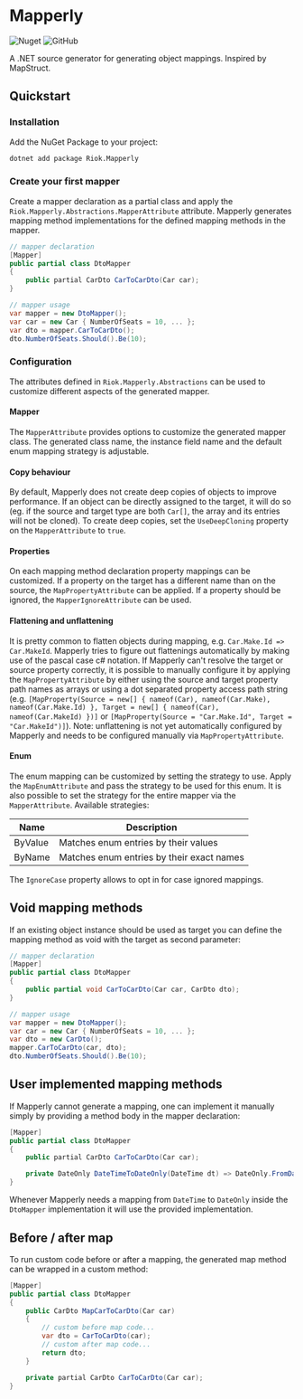 # Mapperly

![Nuget](https://img.shields.io/nuget/v/Riok.Mapperly?style=flat-square)
![GitHub](https://img.shields.io/github/license/riok/mapperly?style=flat-square)

A .NET source generator for generating object mappings.
Inspired by MapStruct.

## Quickstart

### Installation

Add the NuGet Package to your project:
```bash
dotnet add package Riok.Mapperly
```

### Create your first mapper

Create a mapper declaration as a partial class
and apply the `Riok.Mapperly.Abstractions.MapperAttribute` attribute.
Mapperly generates mapping method implementations for the defined mapping methods in the mapper.

```c#
// mapper declaration
[Mapper]
public partial class DtoMapper
{
    public partial CarDto CarToCarDto(Car car);
}

// mapper usage
var mapper = new DtoMapper();
var car = new Car { NumberOfSeats = 10, ... };
var dto = mapper.CarToCarDto();
dto.NumberOfSeats.Should().Be(10);
```

### Configuration

The attributes defined in `Riok.Mapperly.Abstractions` can be used to customize different aspects of the generated mapper.

#### Mapper

The `MapperAttribute` provides options to customize the generated mapper class.
The generated class name, the instance field name and the default enum mapping strategy is adjustable.

####  Copy behaviour

By default, Mapperly does not create deep copies of objects to improve performance.
If an object can be directly assigned to the target, it will do so
(eg. if the source and target type are both `Car[]`, the array and its entries will not be cloned).
To create deep copies, set the `UseDeepCloning` property on the `MapperAttribute` to `true`.

#### Properties

On each mapping method declaration property mappings can be customized.
If a property on the target has a different name than on the source, the `MapPropertyAttribute` can be applied.
If a property should be ignored, the `MapperIgnoreAttribute` can be used.

#### Flattening and unflattening

It is pretty common to flatten objects during mapping, e.g. `Car.Make.Id => Car.MakeId`.
Mapperly tries to figure out flattenings automatically by making use of the pascal case c# notation.
If Mapperly can't resolve the target or source property correctly, it is possible to manually configure it by applying the `MapPropertyAttribute`
by either using the source and target property path names as arrays or using a dot separated property access path string (e.g. `[MapProperty(Source = new[] { nameof(Car), nameof(Car.Make), nameof(Car.Make.Id) }, Target = new[] { nameof(Car), nameof(Car.MakeId) })]` or `[MapProperty(Source = "Car.Make.Id", Target = "Car.MakeId")]`).
Note: unflattening is not yet automatically configured by Mapperly and needs to be configured manually via `MapPropertyAttribute`.

#### Enum

The enum mapping can be customized by setting the strategy to use.
Apply the `MapEnumAttribute` and pass the strategy to be used for this enum.
It is also possible to set the strategy for the entire mapper via the `MapperAttribute`.
Available strategies:

| Name    | Description                               |
|---------|-------------------------------------------|
| ByValue | Matches enum entries by their values      |
| ByName  | Matches enum entries by their exact names |

The `IgnoreCase` property allows to opt in for case ignored mappings.

## Void mapping methods

If an existing object instance should be used as target you can define the mapping method as void with the target as second parameter:

```c#
// mapper declaration
[Mapper]
public partial class DtoMapper
{
    public partial void CarToCarDto(Car car, CarDto dto);
}

// mapper usage
var mapper = new DtoMapper();
var car = new Car { NumberOfSeats = 10, ... };
var dto = new CarDto();
mapper.CarToCarDto(car, dto);
dto.NumberOfSeats.Should().Be(10);
```

## User implemented mapping methods

If Mapperly cannot generate a mapping, one can implement it manually simply by providing a method body in the mapper declaration:

```c#
[Mapper]
public partial class DtoMapper
{
    public partial CarDto CarToCarDto(Car car);

    private DateOnly DateTimeToDateOnly(DateTime dt) => DateOnly.FromDateTime(dt);
}
```

Whenever Mapperly needs a mapping from `DateTime` to `DateOnly` inside the `DtoMapper` implementation it will use the provided implementation.

## Before / after map

To run custom code before or after a mapping, the generated map method can be wrapped in a custom method:

```c#
[Mapper]
public partial class DtoMapper
{
    public CarDto MapCarToCarDto(Car car)
    {
        // custom before map code...
        var dto = CarToCarDto(car);
        // custom after map code...
        return dto;
    }

    private partial CarDto CarToCarDto(Car car);
}
```
